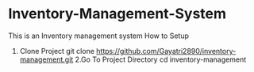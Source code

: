 # Inventory-Management-System
This is an Inventory management system 
How to Setup
1. Clone Project
 git clone https://github.com/Gayatri2890/inventory-management.git
2.Go To Project Directory
 cd inventory-management
